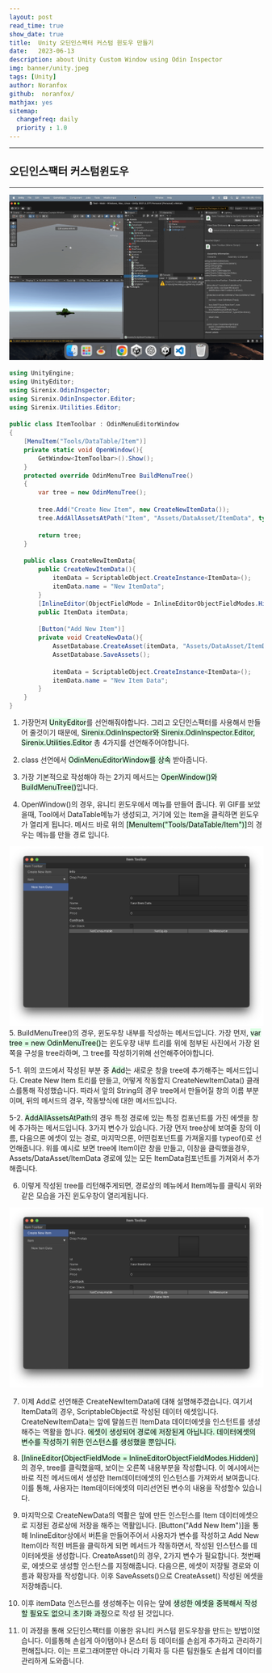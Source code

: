 ```yaml
---
layout: post
read_time: true
show_date: true
title:  Unity 오딘인스팩터 커스텀 윈도우 만들기
date:   2023-06-13
description: about Unity Custom Window using Odin Inspector
img: banner/unity.jpeg
tags: [Unity]
author: Noranfox
github:  noranfox/
mathjax: yes
sitemap:
  changefreq: daily
  priority : 1.0
---
```


---
## 오딘인스팩터 커스텀윈도우
---



![Exa](assets/img/posts/20230613/example.gif )

```c#
using UnityEngine;
using UnityEditor;
using Sirenix.OdinInspector;
using Sirenix.OdinInspector.Editor;
using Sirenix.Utilities.Editor;

public class ItemToolbar : OdinMenuEditorWindow
{
    [MenuItem("Tools/DataTable/Item")]
    private static void OpenWindow(){
        GetWindow<ItemToolbar>().Show();
    }
    protected override OdinMenuTree BuildMenuTree()
    {
        var tree = new OdinMenuTree();

        tree.Add("Create New Item", new CreateNewItemData());
        tree.AddAllAssetsAtPath("Item", "Assets/DataAsset/ItemData", typeof(ItemData));

        return tree;
    }

    public class CreateNewItemData{
        public CreateNewItemData(){
            itemData = ScriptableObject.CreateInstance<ItemData>(); 
            itemData.name = "New ItemData";
        }
        [InlineEditor(ObjectFieldMode = InlineEditorObjectFieldModes.Hidden)]
        public ItemData itemData;

        [Button("Add New Item")]
        private void CreateNewData(){
            AssetDatabase.CreateAsset(itemData, "Assets/DataAsset/ItemData/" + itemData.name + ".asset");
            AssetDatabase.SaveAssets();

            itemData = ScriptableObject.CreateInstance<ItemData>(); 
            itemData.name = "New Item Data";
        }
    }
}
```

1. 가장먼저 <mark style='background-color: #dcffe4'>UnityEditor</mark>를 선언해줘야합니다. 그리고 오딘인스팩터를 사용해서 만들어 줄것이기 때문에, <mark style='background-color: #dcffe4'>Sirenix.OdinInspector와 Sirenix.OdinInspector.Editor, Sirenix.Utilities.Editor</mark> 총 4가지를 선언해주어야합니다.

2. class 선언에서 <mark style='background-color: #dcffe4'>OdinMenuEditorWindow를 상속</mark> 받아줍니다.

3. 가장 기본적으로 작성해야 하는 2가지 메서드는 <mark style='background-color: #dcffe4'>OpenWindow()와 BuildMenuTree()</mark>입니다.

4. OpenWindow()의 경우, 유니티 윈도우에서 메뉴를 만들어 줍니다. 위 GIF를 보았을때, Tool에서 DataTable메뉴가 생성되고, 거기에 있는 Item을 클릭하면 윈도우가 열리게 됩니다. 메서드 바로 위의 <mark style='background-color: #dcffe4'>[MenuItem("Tools/DataTable/Item")]</mark>의 경우는 메뉴를 만들 경로 입니다.

![01](assets/img/posts/20230613/01.png )
5. BuildMenuTree()의 경우, 윈도우창 내부를 작성하는 메서드입니다. 가장 먼저, <mark style='background-color: #dcffe4'>var tree = new OdinMenuTree()</mark>는 윈도우창 내부 트리를 위에 첨부된 사진에서 가장 왼쪽을 구성을 tree라하며, 그 tree를 작성하기위해 선언해주어야합니다. 

5-1. 위의 코드에서 작성된 부분 중 <mark style='background-color: #dcffe4'>Add</mark>는 새로운 창을 tree에 추가해주는 메서드입니다. Create New Item 트리를 만들고, 어떻게 작동할지 CreateNewItemData() 클래스를통해 작성했습니다. 따라서 앞의 String의 경우 tree에서 만들어질 창의 이름 부분이며, 뒤의 메서드의 경우, 작동방식에 대한 메서드입니다.

5-2. <mark style='background-color: #dcffe4'>AddAllAssetsAtPath</mark>의 경우 특정 경로에 있는 특정 컴포넌트를 가진 에셋을 창에 추가하는 메서드입니다. 3가지 변수가 있습니다. 가장 먼저 tree상에 보여줄 창의 이름, 다음으론 에셋이 있는 경로, 마지막으론, 어떤컴포넌트를 가져올지를 typeof()로 선언해줍니다. 위를 예시로 보면 tree에 Item이란 창을 만들고, 이창을 클릭했을경우, Assets/DataAsset/ItemData 경로에 있는 모든 ItemData컴포넌트를 가져와서 추가해줍니다.
 
6. 이렇게 작성된 tree를 리턴해주게되면, 경로상의 메뉴에서 Item메뉴를 클릭시 위와같은 모습을 가진 윈도우창이 열리게됩니다.

![02](assets/img/posts/20230613/02.png)

7. 이제 Add로 선언해준 CreateNewItemData에 대해 설명해주겠습니다. 여기서 ItemData의 경우, ScriptableObject로 작성된 데이터 에셋입니다. CreateNewItemData는 앞에 말씀드린 ItemData 데이터에셋을 인스턴트를 생성해주는 역활을 합니다. <mark style='background-color: #dcffe4'>에셋이 생성되어 경로에 저장된게 아닙니다. 데이터에셋의 변수를 작성하기 위한 인스턴스를 생성했을 뿐입니다.</mark>

8. <mark style='background-color: #dcffe4'>[InlineEditor(ObjectFieldMode = InlineEditorObjectFieldModes.Hidden)]</mark>의 경우, tree를 클릭했을때, 보이는 오른쪽 내용부분을 작성합니다. 이 예시에서는 바로 직전 메서드에서 생성한 Item데이터에셋의 인스턴스를 가져와서 보여줍니다. 이를 통해, 사용자는 Item데이터에셋의 미리선언된 변수의 내용을 작성할수 있습니다.

9. 마지막으로 CreateNewData의 역활은 앞에 만든 인스턴스를 Item 데이터에셋으로 지정된 경로상에 저장을 해주는 역활입니다. [Button("Add New Item")]을 통해 InlineEditor상에서 버튼을 만들어주어서 사용자가 변수를 작성하고 Add New Item이라 적힌 버튼을 클릭하게 되면 메서드가 작동하면서, 작성된 인스턴스를 데이터에셋을 생성합니다. CreateAsset()의 경우, 2가지 변수가 필요합니다. 첫번째로, 에셋으로 생성할 인스턴스를 지정해줍니다. 다음으론, 에셋이 저장될 경로와 이름과 확장자를 작성합니다. 이후 SaveAssets()으로 CreateAsset() 작성된 에셋을 저장해줍니다.

10. 이후 itemData 인스턴스를 생성해주는 이유는 앞에 <mark style='background-color: #dcffe4'>생성한 에셋을 중복해서 작성할 필요도 없으니 초기화 과정</mark>으로 작성 된 것입니다.

11. 이 과정을 통해 오딘인스팩터를 이용한 유니티 커스텀 윈도우창을 만드는 방법이었습니다. 이를통해 손쉽게 아이탬이나 몬스터 등 데이터를 손쉽게 추가하고 관리하기 편해집니다. 이는 프로그래머뿐만 아니라 기획자 등 다른 팀원들도 손쉽게 데이터를 관리하게 도와줍니다.